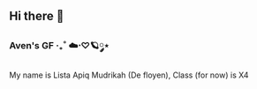 ## Hi there 👋

### Aven's GF ‧₊˚ ☁️⋅♡🪐༘⋆


My name is Lista Apiq Mudrikah (De floyen), Class (for now) is X4
